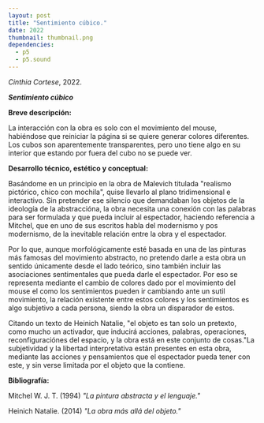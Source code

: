 ```yaml
---
layout: post
title: "Sentimiento cúbico."
date: 2022
thumbnail: thumbnail.png
dependencies:
  - p5
  - p5.sound
---
```


<div id="div-sketch">
  <script type="text/javascript" src="sketch.js"></script>
</div>

_Cinthia Cortese_, 2022.

**_Sentimiento cúbico_**

**Breve descripción:**

La interacción con la obra es solo con el movimiento del mouse, habiéndose que reiniciar la página si se quiere generar colores diferentes. Los cubos son aparentemente transparentes, pero uno tiene algo en su interior que estando por fuera del cubo no se puede ver.

**Desarrollo técnico, estético y conceptual:**

Basándome en un principio en la obra de Malevich titulada "realismo pictórico, chico con mochila", quise llevarlo al plano tridimensional e interactivo. Sin pretender ese silencio que demandaban los objetos de la ideología de la abstraccióna, la obra necesita una conexión con las palabras para ser formulada y que pueda incluir al espectador, haciendo referencia a Mitchel, que en uno de sus escritos habla del modernismo y pos modernismo, de la inevitable relación entre la obra y el espectador. 

Por lo que, aunque morfológicamente esté basada en una de las pinturas más famosas del movimiento abstracto, no pretendo darle a esta obra un sentido únicamente desde el lado teórico, sino también incluir las asociaciones sentimentales que pueda darle el espectador. Por eso se representa mediante el cambio de colores dado por el movimiento del mouse el como los sentimientos pueden ir cambiando ante un sutil movimiento, la relación existente entre estos colores y los sentimientos es algo subjetivo a cada persona, siendo la obra un disparador de estos. 

Citando un texto de Heinich Natalie, "el objeto es tan solo un pretexto, como mucho un activador, que inducirá acciones, palabras, operaciones, reconfiguraciónes del espacio, y la obra está en este conjunto de cosas."La subjetividad y la libertad interpretativa están presentes en esta obra, mediante las acciones y pensamientos que el espectador pueda tener con este, y sin verse limitada por el objeto que la contiene.

**Bibliografía:**

Mitchel W. J. T. (1994) _"La pintura abstracta y el lenguaje."_

Heinich Natalie. (2014) _"La obra más allá del objeto."_